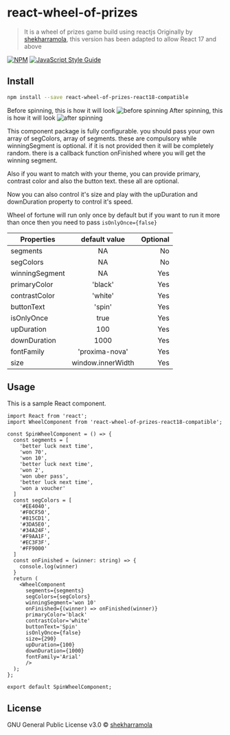 # react-wheel-of-prizes

> It is a wheel of prizes game build using reactjs
> Originally by [shekharramola](https://github.com/shekharramola), this version has been adapted to allow React 17 and above

[![NPM](https://img.shields.io/npm/v/react-wheel-of-prizes.svg)](https://www.npmjs.com/package/react-wheel-of-prizes) [![JavaScript Style Guide](https://img.shields.io/badge/code_style-standard-brightgreen.svg)](https://standardjs.com)

## Install

```bash
npm install --save react-wheel-of-prizes-react18-compatible
```

Before spinning, this is how it will look
![before spinning](./before.png)
After spinning, this is how it will look
![after spinning](./after.png)

This component package is fully configurable. you should pass your own array of segColors, array of segments. these are compulsory while winningSegment is optional. if it is not provided then it will be completely random. there is a callback function onFinished where you will get the winning segment.

Also if you want to match with your theme, you can provide primary, contrast color and also the button text. these all are optional.

Now you can also control it's size and play with the upDuration and downDuration property to control it's speed.

Wheel of fortune will run only once by default but if you want to run it more than once then you need to pass `isOnlyOnce={false}`

| Properties     |   default value   | Optional |
| -------------- | :---------------: | -------: |
| segments       |         NA        |       No |
| segColors      |         NA        |       No |
| winningSegment |         NA        |      Yes |
| primaryColor   |       'black'     |      Yes |
| contrastColor  |       'white'     |      Yes |
| buttonText     |       'spin'      |      Yes |
| isOnlyOnce     |        true       |      Yes |
| upDuration     |         100       |      Yes |
| downDuration   |        1000       |      Yes |
| fontFamily     |   'proxima-nova'  |      Yes |
| size           | window.innerWidth |      Yes |

## Usage
This is a sample React component.

```tsx
import React from 'react';
import WheelComponent from 'react-wheel-of-prizes-react18-compatible';

const SpinWheelComponent = () => {
  const segments = [
    'better luck next time',
    'won 70',
    'won 10',
    'better luck next time',
    'won 2',
    'won uber pass',
    'better luck next time',
    'won a voucher'
  ]
  const segColors = [
    '#EE4040',
    '#F0CF50',
    '#815CD1',
    '#3DA5E0',
    '#34A24F',
    '#F9AA1F',
    '#EC3F3F',
    '#FF9000'
  ]
  const onFinished = (winner: string) => {
    console.log(winner)
  }
  return (
    <WheelComponent
      segments={segments}
      segColors={segColors}
      winningSegment='won 10'
      onFinished={(winner) => onFinished(winner)}
      primaryColor='black'
      contrastColor='white'
      buttonText='Spin'
      isOnlyOnce={false}
      size={290}
      upDuration={100}
      downDuration={1000}
      fontFamily='Arial'
      />
  );  
};

export default SpinWheelComponent;
```

## License

GNU General Public License v3.0 © [shekharramola](https://github.com/shekharramola)

